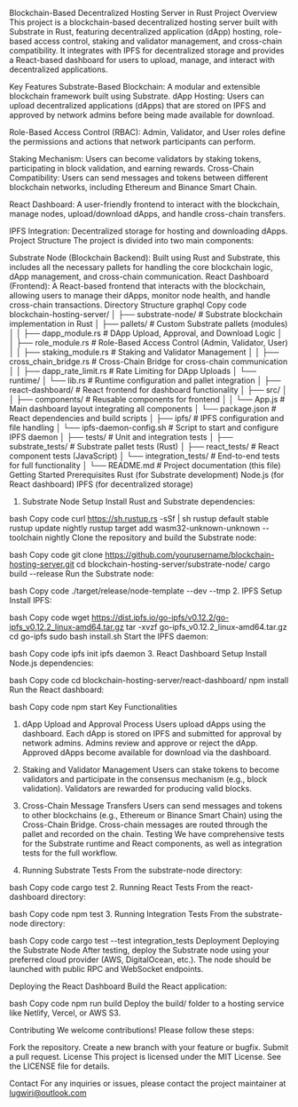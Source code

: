 Blockchain-Based Decentralized Hosting Server in Rust
Project Overview
This project is a blockchain-based decentralized hosting server built with Substrate in Rust, featuring decentralized application (dApp) hosting, role-based access control, staking and validator management, and cross-chain compatibility. It integrates with IPFS for decentralized storage and provides a React-based dashboard for users to upload, manage, and interact with decentralized applications.

Key Features
Substrate-Based Blockchain: A modular and extensible blockchain framework built using Substrate.
dApp Hosting: Users can upload decentralized applications (dApps) that are stored on IPFS and approved by network admins before being made available for download.

Role-Based Access Control (RBAC): Admin, Validator, and User roles define the permissions and actions that network participants can perform.

Staking Mechanism: Users can become validators by staking tokens, participating in block validation, and earning rewards.
Cross-Chain Compatibility: Users can send messages and tokens between different blockchain networks, including Ethereum and Binance Smart Chain.

React Dashboard: A user-friendly frontend to interact with the blockchain, manage nodes, upload/download dApps, and handle cross-chain transfers.

IPFS Integration: Decentralized storage for hosting and downloading dApps.
Project Structure
The project is divided into two main components:

Substrate Node (Blockchain Backend): Built using Rust and Substrate, this includes all the necessary pallets for handling the core blockchain logic, dApp management, and cross-chain communication.
React Dashboard (Frontend): A React-based frontend that interacts with the blockchain, allowing users to manage their dApps, monitor node health, and handle cross-chain transactions.
Directory Structure
graphql
Copy code
blockchain-hosting-server/
│
├── substrate-node/            # Substrate blockchain implementation in Rust
│   ├── pallets/               # Custom Substrate pallets (modules)
│   │   ├── dapp_module.rs     # DApp Upload, Approval, and Download Logic
│   │   ├── role_module.rs     # Role-Based Access Control (Admin, Validator, User)
│   │   ├── staking_module.rs  # Staking and Validator Management
│   │   ├── cross_chain_bridge.rs # Cross-Chain Bridge for cross-chain communication
│   │   ├── dapp_rate_limit.rs # Rate Limiting for DApp Uploads
│   └── runtime/
│       └── lib.rs             # Runtime configuration and pallet integration
│
├── react-dashboard/           # React frontend for dashboard functionality
│   ├── src/
│   │   ├── components/        # Reusable components for frontend
│   │   └── App.js             # Main dashboard layout integrating all components
│   └── package.json           # React dependencies and build scripts
│
├── ipfs/                      # IPFS configuration and file handling
│   └── ipfs-daemon-config.sh   # Script to start and configure IPFS daemon
│
├── tests/                     # Unit and integration tests
│   ├── substrate_tests/        # Substrate pallet tests (Rust)
│   ├── react_tests/            # React component tests (JavaScript)
│   └── integration_tests/      # End-to-end tests for full functionality
│
└── README.md                   # Project documentation (this file)
Getting Started
Prerequisites
Rust (for Substrate development)
Node.js (for React dashboard)
IPFS (for decentralized storage)
1. Substrate Node Setup
Install Rust and Substrate dependencies:

bash
Copy code
curl https://sh.rustup.rs -sSf | sh
rustup default stable
rustup update nightly
rustup target add wasm32-unknown-unknown --toolchain nightly
Clone the repository and build the Substrate node:

bash
Copy code
git clone https://github.com/yourusername/blockchain-hosting-server.git
cd blockchain-hosting-server/substrate-node/
cargo build --release
Run the Substrate node:

bash
Copy code
./target/release/node-template --dev --tmp
2. IPFS Setup
Install IPFS:

bash
Copy code
wget https://dist.ipfs.io/go-ipfs/v0.12.2/go-ipfs_v0.12.2_linux-amd64.tar.gz
tar -xvzf go-ipfs_v0.12.2_linux-amd64.tar.gz
cd go-ipfs
sudo bash install.sh
Start the IPFS daemon:

bash
Copy code
ipfs init
ipfs daemon
3. React Dashboard Setup
Install Node.js dependencies:

bash
Copy code
cd blockchain-hosting-server/react-dashboard/
npm install
Run the React dashboard:

bash
Copy code
npm start
Key Functionalities
1. dApp Upload and Approval Process
Users upload dApps using the dashboard. Each dApp is stored on IPFS and submitted for approval by network admins.
Admins review and approve or reject the dApp.
Approved dApps become available for download via the dashboard.
2. Staking and Validator Management
Users can stake tokens to become validators and participate in the consensus mechanism (e.g., block validation).
Validators are rewarded for producing valid blocks.
3. Cross-Chain Message Transfers
Users can send messages and tokens to other blockchains (e.g., Ethereum or Binance Smart Chain) using the Cross-Chain Bridge.
Cross-chain messages are routed through the pallet and recorded on the chain.
Testing
We have comprehensive tests for the Substrate runtime and React components, as well as integration tests for the full workflow.

1. Running Substrate Tests
From the substrate-node directory:

bash
Copy code
cargo test
2. Running React Tests
From the react-dashboard directory:

bash
Copy code
npm test
3. Running Integration Tests
From the substrate-node directory:

bash
Copy code
cargo test --test integration_tests
Deployment
Deploying the Substrate Node
After testing, deploy the Substrate node using your preferred cloud provider (AWS, DigitalOcean, etc.). The node should be launched with public RPC and WebSocket endpoints.

Deploying the React Dashboard
Build the React application:

bash
Copy code
npm run build
Deploy the build/ folder to a hosting service like Netlify, Vercel, or AWS S3.

Contributing
We welcome contributions! Please follow these steps:

Fork the repository.
Create a new branch with your feature or bugfix.
Submit a pull request.
License
This project is licensed under the MIT License. See the LICENSE file for details.

Contact
For any inquiries or issues, please contact the project maintainer at lugwiri@outlook.com